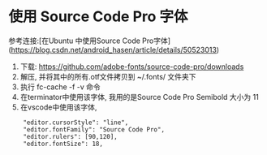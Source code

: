 # 使用 Source Code Pro 字体

参考连接:[在Ubuntu 中使用Source Code Pro字体] (https://blog.csdn.net/android_hasen/article/details/50523013)

1. 下载: https://github.com/adobe-fonts/source-code-pro/downloads
1. 解压, 并将其中的所有.otf文件拷贝到 ~/.fonts/ 文件夹下
1. 执行 fc-cache -f -v 命令
1. 在terminator中使用该字体, 我用的是Source Code Pro Semibold 大小为 11
1. 在vscode中使用该字体,
```
    "editor.cursorStyle": "line",
    "editor.fontFamily": "Source Code Pro",
    "editor.rulers": [90,120],
    "editor.fontSize": 18,
```

